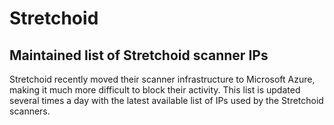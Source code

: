 # Stretchoid
## Maintained list of Stretchoid scanner IPs
Stretchoid recently moved their scanner infrastructure to Microsoft Azure, making it much more difficult to block their activity.  This list is updated several times a day with the latest available list of IPs used by the Stretchoid scanners.
